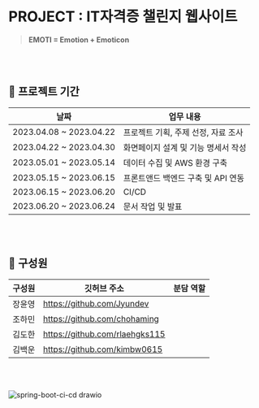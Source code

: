 # PROJECT : IT자격증 챌린지 웹사이트 

>**EMOTI = Emotion + Emoticon**

</br></br>

## 📆 프로젝트 기간 

| 날짜 | 업무 내용 |
| --- | --- |
| 2023.04.08 ~ 2023.04.22 | 프로젝트 기획, 주제 선정, 자료 조사 |
| 2023.04.22 ~ 2023.04.30 | 화면페이지 설계 및 기능 명세서 작성|
| 2023.05.01 ~ 2023.05.14 | 데이터 수집 및 AWS 환경 구축|
| 2023.05.15 ~ 2023.06.15 | 프론트앤드 백엔드 구축 및 API 연동|
| 2023.06.15 ~ 2023.06.20 | CI/CD|
| 2023.06.20 ~ 2023.06.24 | 문서 작업 및 발표|

</br></br>


## 🕺 구성원

| 구성원 | 깃허브 주소 | 분담 역할 |
| --- | --- | --- |
| 장윤영 | https://github.com/Jyundev | |
| 조하민 | https://github.com/chohaming ||
| 김도한 | https://github.com/rlaehgks115 ||
| 김백운 | https://github.com/kimbw0615 | 

</br></br>


![spring-boot-ci-cd drawio](https://github.com/Jyundev/Spring-Boot-Project/assets/83933219/f52d760b-19b5-4827-adbd-81ab65390274)
